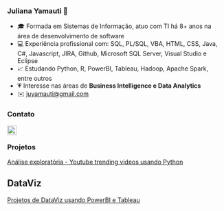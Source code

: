 ### Juliana Yamauti 👋

- 🎓 Formada em Sistemas de Informação, atuo com TI há 8+ anos na área de desenvolvimento de software
- 💻 Experiência profissional com: SQL, PL/SQL, VBA, HTML, CSS, Java, C#, Javascript, JIRA, Github, Microsoft SQL Server, Visual Studio e Eclipse
- 📈 Estudando Python, R, PowerBI, Tableau, Hadoop, Apache Spark, entre outros 
- 💗 Interesse nas áreas de **Business Intelligence e Data Analytics**
- ✉️ juyamauti@gmail.com<br>
### Contato<br>
[<img align="left" target="_blank" width="22px" src="https://www.flaticon.com/svg/static/icons/svg/61/61109.svg" />](https://www.linkedin.com/in/juliana-yamauti/)<br>
### Projetos<br>
[Análise exploratória - Youtube trending videos usando Python](https://github.com/juyamauti/YoutubeEDA/blob/main/Youtube_TrendingVideosEDA.ipynb)<br>
## DataViz
[Projetos de DataViz usando PowerBI e Tableau](https://github.com/juyamauti/dataviz)
